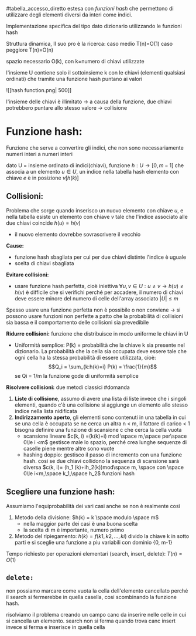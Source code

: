 #tabella_accesso_diretto estesa con *funzioni hash* che permettono di utilizzare degli elementi diversi da interi come indici.

Implementazione specifica del tipo dato dizionario utilizzando le funzioni hash

Struttura dinamica, Il suo pro è la ricerca:
caso medio T(n)=O(1)
caso peggiore T(n)=O(n)

spazio necessario O(k), con k=numero di chiavi utilizzate

l'insieme U contiene solo il sottoinsieme k con le chiavi (elementi qualsiasi ordinati) che tramite una funzione hash puntano ai valori

![[hash function.png| 500]]

l'insieme delle chiavi è illimitato → a causa della funzione, due chiavi potrebbero puntare allo stesso valore → collisione

# Funzione hash: 
Funzione che serve a convertire gli indici, che non sono necessariamente numeri interi a numeri interi

dato U = insieme ordinato di indici(chiavi),
	funzione $h: U → [0, m-1]$ che associa a un elemento $u\in U$, un indice nella tabella hash
elemento con chiave $e$ è in posizione $v[h(k)]$

## Collisioni:
Problema che sorge quando inserisco un nuovo elemento con chiave $u$, e nella tabella esiste un elemento con chiave $v$ tale che l'indice associato alle due chiavi coincide $h(u)=h(v)$
- il nuovo elemento dovrebbe sovrascrivere il vecchio

**Cause:**
- funzione hash sbagliata per cui per due chiavi distinte l'indice è uguale
- scelta di chiavi sbagliata

**Evitare collisioni:**
- usare funzione hash perfetta, cioè iniettiva
	$\forall u, v \in U: u\neq v → h(u) \neq h(v)$
	è difficile che si verifichi perché per accadere, il numero di chiavi deve essere minore del numero di celle dell'array associato $|U|\le m$

Spesso usare una funzione perfetta non è possibile o non conviene → si possono usare funzioni non perfette a patto che la probabilità di collisioni sia bassa e il comportamento delle collisioni sia prevedibile

**Ridurre collisioni:** 
funzione che distribuisce in modo uniforme le chiavi in U
- Uniformità semplice:
	P(k) = probabilità che la chiave k sia presente nel dizionario.
	La probabilità che la cella sia occupata deve essere tale che ogni cella ha la stessa probabilità di essere utilizzata, cioè: $$Q_i = \sum_{k:h(k)=i} P(k) = \frac{1}{m}$$se Qi = 1/m la funzione gode di uniformità semplice

**Risolvere collisioni:** due metodi classici #domanda 
1. **Liste di collisione**, assumo di avere una lista di liste invece che i singoli elementi, quando c'è una collisione si aggiunge un elemento allo stesso indice nella lista nidificata
2. **Indirizzamento aperto**, gli elementi sono contenuti in una tabella in cui se una cella è occupata se ne cerca un altra
	n < m, il fattore di carico < 1
	bisogna definire una funzione di scansione c che cerca la cella vuota
	- scansione lineare $c(k, i) =(k(k)+i) mod \space m,\space per\space 0\le i <m$ 
		gestisce male lo spazio, perché crea lunghe sequenze di caselle piene mentre altre sono vuote
	- hashing doppio: gestisco il passo di incremento con una funzione hash. cosi se due chiavi collidono la sequenza di scansione sarà diversa
		$c(k, i)= (h_1 (k)+ih_2(k))mod\space m, \space con \space 0\le i<m,\space k_1,\space h_2$ funzioni hash

## Scegliere una funzione hash:
Assumiamo l'equiprobabilità dei vari casi anche se non è realmente così
1. Metodo della divisione:
	$h(k) = k \space modulo \space m$ 
	- nella maggior parte dei casi è una buona scelta
	- la scelta di m è importante, numero primo
2. Metodo del ripiegamento:
	$h(k)=f(k1, k2, ..., ki)$
	divido la chiave k in sotto parti e si sceglie una funzione a piu variabili con dominio {0, m-1}

Tempo richiesto per operazioni elementari (search, insert, delete): $T(n)=O(1)$


## `delete:`
non possiamo marcare come vuota la cella dell'elemento cancellato perché il search si fermerebbe in quella casella, cosi scombinando la funzione hash.

risolviamo il problema creando un campo canc da inserire nelle celle in cui si cancella un elemento. 
search non si ferma quando trova canc
insert invece si ferma e inserisce in quella cella